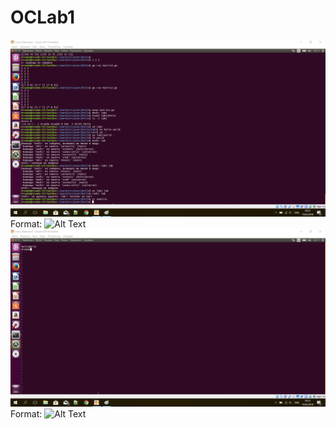 # OCLab1
![GitHub Logo](OCLab1(1).png)
Format: ![Alt Text](url)
![GitHub Logo](OCLab1(2).png)
Format: ![Alt Text](url)
